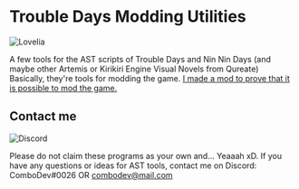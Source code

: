 # Trouble Days Modding Utilities

![Lovelia](https://steamcdn-a.akamaihd.net/steam/apps/1171270/ss_c344073c73a3752f8bcbc77062424e566b77ab78.1920x1080.jpg?t=1581617190)

A few tools for the AST scripts of Trouble Days and Nin Nin Days (and maybe other Artemis or Kirikiri Engine Visual Novels from Qureate)
Basically, they're tools for modding the game. [I made a mod to prove that it is possible to mod the game.](https://www.youtube.com/watch?v=BGSSU6WOCEM)
## Contact me
![Discord](https://i.imgur.com/ZOKp8LH.png)

Please do not claim these programs as your own and... Yeaaah xD.
If you have any questions or ideas for AST tools, contact me on Discord: ComboDev#0026 OR combodev@mail.com
